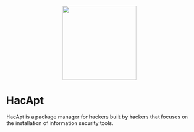 
<div style="text-align:center">
<img height="200" src="https://user-images.githubusercontent.com/14183473/44804498-1b320e00-ab87-11e8-868d-cfa0c7058a0b.png">
</div>

# HacApt

HacApt is a package manager for hackers built by hackers that focuses on the installation of information security tools.